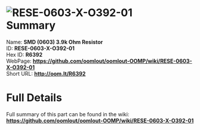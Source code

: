 
![RESE-0603-X-O392-01](https://github.com/oomlout/oomlout-OOMP/blob/master/parts/RESE-0603-X-O392-01/RESE-0603-X-O392-01_420.jpg)   
Summary
=================
  
Name: __SMD (0603) 3.9k Ohm Resistor__    
ID: __RESE-0603-X-O392-01__   
Hex ID: __R6392__   
WebPage: __https://github.com/oomlout/oomlout-OOMP/wiki/RESE-0603-X-O392-01__   
Short URL: __http://oom.lt/R6392__   

Full Details
==========================
Full summary of this part can be found in the wiki:   
__https://github.com/oomlout/oomlout-OOMP/wiki/RESE-0603-X-O392-01__    

